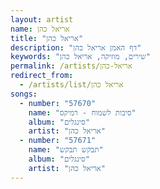 ```yaml
---
layout: artist
name: אריאל כהן
title: "אריאל כהן"
description: "דף האמן אריאל כהן"
keywords: "שירים, מוזיקה, אריאל כהן"
permalink: /artists/אריאל-כהן
redirect_from:
  - /artists/list/אריאל כהן
songs:
  - number: "57670"
    name: "סיבות לשמוח - רמיקס"
    album: "סינגלים"
    artist: "אריאל כהן"
  - number: "57671"
    name: "תבקש תבקש"
    album: "סינגלים"
    artist: "אריאל כהן"
---
```

